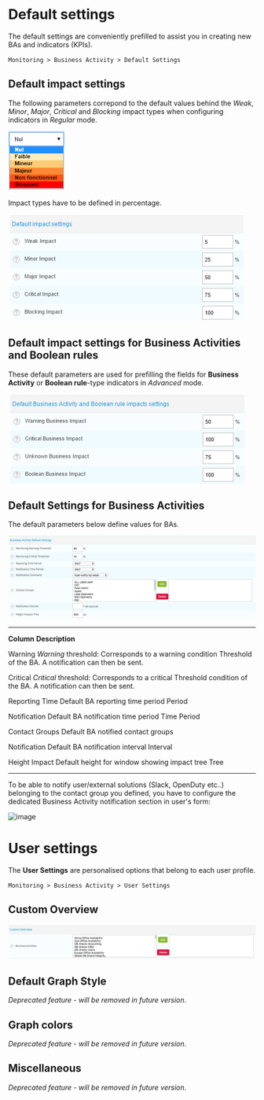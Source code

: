 Default settings
================

The default settings are conveniently prefilled to assist you in
creating new BAs and indicators (KPIs).

    Monitoring > Business Activity > Default Settings

Default impact settings
-----------------------

The following parameters correpond to the default values behind the
*Weak*, *Minor*, *Major*, *Critical* and *Blocking* impact types when
configuring indicators in *Regular* mode.

![image](images/list_impacts_basic.png)

Impact types have to be defined in percentage.

![image](images/impacts_configuration.png)

Default impact settings for Business Activities and Boolean rules
-----------------------------------------------------------------

These default parameters are used for prefilling the fields for
**Business Activity** or **Boolean rule**-type indicators in *Advanced*
mode.

![image](images/impacts_ba_boolean.png)

Default Settings for Business Activities
----------------------------------------

The default parameters below define values for BAs.

![image](images/defaut_ba_settings.png)

  -------------- --------------------------------------------------------
  **Column**     **Description**

  Warning        *Warning* threshold: Corresponds to a warning condition
  Threshold      of the BA. A notification can then be sent.

  Critical       *Critical* threshold: Corresponds to a critical
  Threshold      condition of the BA. A notification can then be sent.

  Reporting Time Default BA reporting time period
  Period         

  Notification   Default BA notification time period
  Time Period    

  Contact Groups Default BA notified contact groups

  Notification   Default BA notification interval
  Interval       

  Height Impact  Default height for window showing impact tree
  Tree           
  -------------- --------------------------------------------------------

To be able to notify user/external solutions (Slack, OpenDuty etc..)
belonging to the contact group you defined, you have to configure the
dedicated Business Activity notification section in user\'s form:

![image](images/bam_user_notification.png)

User settings
=============

The **User Settings** are personalised options that belong to each user
profile.

    Monitoring > Business Activity > User Settings

Custom Overview
---------------

![image](images/user_custom.png)

Default Graph Style
-------------------

*Deprecated feature - will be removed in future version*.

Graph colors
------------

*Deprecated feature - will be removed in future version*.

Miscellaneous
-------------

*Deprecated feature - will be removed in future version*.

